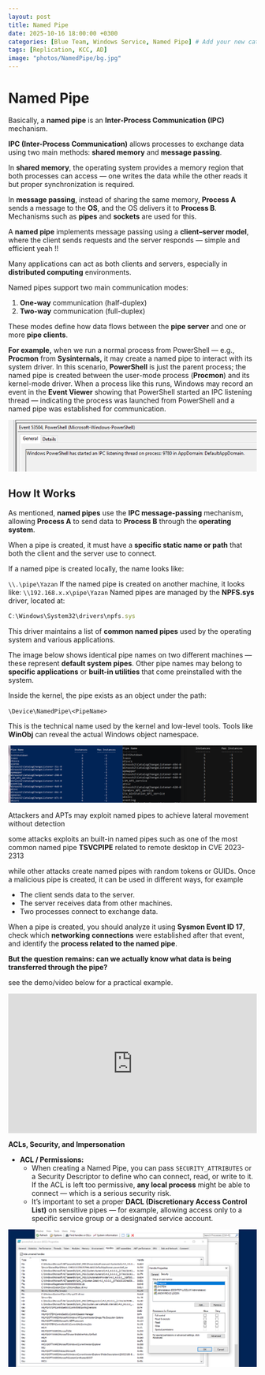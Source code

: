 ```yaml
---
layout: post
title: Named Pipe
date: 2025-10-16 18:00:00 +0300
categories: [Blue Team, Windows Service, Named Pipe] # Add your new categories here
tags: [Replication, KCC, AD]
image: "photos/NamedPipe/bg.jpg"
---
```


# Named Pipe

Basically, a **named pipe** is an **Inter-Process Communication (IPC)** mechanism.

**IPC (Inter-Process Communication)** allows processes to exchange data using two main methods: **shared memory** and **message passing**.

In **shared memory**, the operating system provides a memory region that both processes can access — one writes the data while the other reads it but proper synchronization is required.

In **message passing**, instead of sharing the same memory, **Process A** sends a message to the **OS**, and the OS delivers it to **Process B**. Mechanisms such as **pipes** and **sockets** are used for this.

A **named pipe** implements message passing using a **client–server model**, where the client sends requests and the server responds — simple and efficient yeah !!

Many applications can act as both clients and servers, especially in **distributed computing** environments.

Named pipes support two main communication modes:

1. **One-way** communication (half-duplex)
2. **Two-way** communication (full-duplex)

These modes define how data flows between the **pipe server** and one or more **pipe clients**.

**For example,** when we run a normal process from PowerShell — e.g., **Procmon** from **Sysinternals,** it may create a named pipe to interact with its system driver. In this scenario, **PowerShell** is just the parent process; the named pipe is created between the user-mode process (**Procmon**) and its kernel-mode driver.
When a process like this runs, Windows may record an event in the **Event Viewer** showing that PowerShell started an IPC listening thread — indicating the process was launched from PowerShell and a named pipe was established for communication.

![](photos/NamedPipe/first.png)

## **How It Works**

As mentioned, **named pipes** use the **IPC message-passing** mechanism, allowing **Process A** to send data to **Process B** through the **operating system**.

When a pipe is created, it must have a **specific static name or path** that both the client and the server use to connect.

If a named pipe is created locally, the name looks like:

`\\.\pipe\Yazan`
If the named pipe is created on another machine, it looks like:
`\\192.168.x.x\pipe\Yazan`
Named pipes are managed by the **NPFS.sys** driver, located at:

```jsx
C:\Windows\System32\drivers\npfs.sys
```

This driver maintains a list of **common named pipes** used by the operating system and various applications.

The image below shows identical pipe names on two different machines — these represent **default system pipes**. Other pipe names may belong to **specific applications** or **built-in utilities** that come preinstalled with the system.

Inside the kernel, the pipe exists as an object under the path:

`\Device\NamedPipe\<PipeName>`

This is the technical name used by the kernel and low-level tools. Tools like **WinObj** can reveal the actual Windows object namespace.

![](photos/NamedPipe/second.png)

Attackers and APTs may exploit named pipes to achieve lateral movement without detection

some attacks exploits an built-in named pipes such as one of the most common named pipe  **TSVCPIPE** related to remote desktop in CVE 2023-2313

while other attacks create named pipes with random tokens or GUIDs. Once a malicious pipe is created, it can be used in different ways, for example

- The client sends data to the server.
- The server receives data from other machines.
- Two processes connect to exchange data.

When a pipe is created, you should analyze it using **Sysmon Event ID 17**, check which **networking** **connections** were established after that event, and identify the **process related to the named pipe**.

**But the question remains: can we actually know what data is being transferred through the pipe?** 

see the demo/video below for a practical example.


<div style="position: relative; padding-bottom: 56.25%; height: 0; overflow: hidden; max-width: 100%;">
    <iframe 
        width="100%" 
        height="100%" 
        src="https://www.youtube.com/embed/mpFQ1ot5pvg" 
        frameborder="0" 
        allow="accelerometer; autoplay; clipboard-write; encrypted-media; gyroscope; picture-in-picture" 
        allowfullscreen
        style="position: absolute; top: 0; left: 0;">
    </iframe>
</div>

**ACLs, Security, and Impersonation**

- **ACL / Permissions:**
    - When creating a Named Pipe, you can pass `SECURITY_ATTRIBUTES` or a Security Descriptor to define who can connect, read, or write to it. If the ACL is left too permissive, **any local process** might be able to connect — which is a serious security risk.
    - It’s important to set a proper **DACL (Discretionary Access Control List)** on sensitive pipes — for example, allowing access only to a specific service group or a designated service account.

![](photos/NamedPipe/afterviedo.png)
